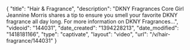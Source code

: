 {
    "title": "Hair & Fragrance",
    "description": "DKNY Fragrances Core Girl Jeannine Morris shares a tip to ensure you smell your favorite DKNY fragrance all day long. For more information on DKNY Fragrances...",
    "videoid": "144031",
    "date_created": "1394228213",
    "date_modified": "1418181166",
    "type": "captivate",
    "layout": "video",
    "url": "\/v\/hair-fragrance\/144031"
}